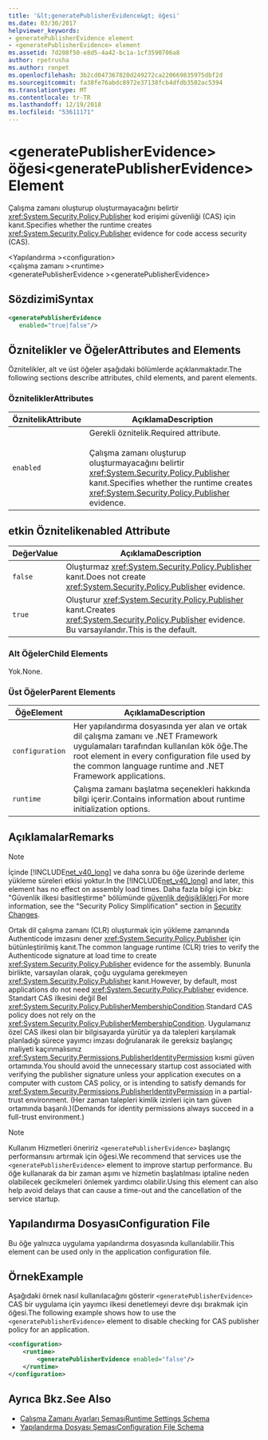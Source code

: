 ```yaml
---
title: '&lt;generatePublisherEvidence&gt; öğesi'
ms.date: 03/30/2017
helpviewer_keywords:
- generatePublisherEvidence element
- <generatePublisherEvidence> element
ms.assetid: 7d208f50-e8d5-4a42-bc1a-1cf3590706a8
author: rpetrusha
ms.author: ronpet
ms.openlocfilehash: 3b2cd047367820d249272ca220669835975dbf2d
ms.sourcegitcommit: fa38fe76abdc8972e37138fcb4dfdb3502ac5394
ms.translationtype: MT
ms.contentlocale: tr-TR
ms.lasthandoff: 12/19/2018
ms.locfileid: "53611171"
---
```

# <a name="ltgeneratepublisherevidencegt-element"></a><span data-ttu-id="b8517-102">&lt;generatePublisherEvidence&gt; öğesi</span><span class="sxs-lookup"><span data-stu-id="b8517-102">&lt;generatePublisherEvidence&gt; Element</span></span>
<span data-ttu-id="b8517-103">Çalışma zamanı oluşturup oluşturmayacağını belirtir <xref:System.Security.Policy.Publisher> kod erişimi güvenliği (CAS) için kanıt.</span><span class="sxs-lookup"><span data-stu-id="b8517-103">Specifies whether the runtime creates <xref:System.Security.Policy.Publisher> evidence for code access security (CAS).</span></span>  
  
 <span data-ttu-id="b8517-104">\<Yapılandırma ></span><span class="sxs-lookup"><span data-stu-id="b8517-104">\<configuration></span></span>  
<span data-ttu-id="b8517-105">\<çalışma zamanı ></span><span class="sxs-lookup"><span data-stu-id="b8517-105">\<runtime></span></span>  
<span data-ttu-id="b8517-106">\<generatePublisherEvidence ></span><span class="sxs-lookup"><span data-stu-id="b8517-106">\<generatePublisherEvidence></span></span>  
  
## <a name="syntax"></a><span data-ttu-id="b8517-107">Sözdizimi</span><span class="sxs-lookup"><span data-stu-id="b8517-107">Syntax</span></span>  
  
```xml  
<generatePublisherEvidence    
   enabled="true|false"/>  
```  
  
## <a name="attributes-and-elements"></a><span data-ttu-id="b8517-108">Öznitelikler ve Öğeler</span><span class="sxs-lookup"><span data-stu-id="b8517-108">Attributes and Elements</span></span>  
 <span data-ttu-id="b8517-109">Öznitelikler, alt ve üst öğeler aşağıdaki bölümlerde açıklanmaktadır.</span><span class="sxs-lookup"><span data-stu-id="b8517-109">The following sections describe attributes, child elements, and parent elements.</span></span>  
  
### <a name="attributes"></a><span data-ttu-id="b8517-110">Öznitelikler</span><span class="sxs-lookup"><span data-stu-id="b8517-110">Attributes</span></span>  
  
|<span data-ttu-id="b8517-111">Öznitelik</span><span class="sxs-lookup"><span data-stu-id="b8517-111">Attribute</span></span>|<span data-ttu-id="b8517-112">Açıklama</span><span class="sxs-lookup"><span data-stu-id="b8517-112">Description</span></span>|  
|---------------|-----------------|  
|`enabled`|<span data-ttu-id="b8517-113">Gerekli öznitelik.</span><span class="sxs-lookup"><span data-stu-id="b8517-113">Required attribute.</span></span><br /><br /> <span data-ttu-id="b8517-114">Çalışma zamanı oluşturup oluşturmayacağını belirtir <xref:System.Security.Policy.Publisher> kanıt.</span><span class="sxs-lookup"><span data-stu-id="b8517-114">Specifies whether the runtime creates <xref:System.Security.Policy.Publisher> evidence.</span></span>|  
  
## <a name="enabled-attribute"></a><span data-ttu-id="b8517-115">etkin Öznitelik</span><span class="sxs-lookup"><span data-stu-id="b8517-115">enabled Attribute</span></span>  
  
|<span data-ttu-id="b8517-116">Değer</span><span class="sxs-lookup"><span data-stu-id="b8517-116">Value</span></span>|<span data-ttu-id="b8517-117">Açıklama</span><span class="sxs-lookup"><span data-stu-id="b8517-117">Description</span></span>|  
|-----------|-----------------|  
|`false`|<span data-ttu-id="b8517-118">Oluşturmaz <xref:System.Security.Policy.Publisher> kanıt.</span><span class="sxs-lookup"><span data-stu-id="b8517-118">Does not create <xref:System.Security.Policy.Publisher> evidence.</span></span>|  
|`true`|<span data-ttu-id="b8517-119">Oluşturur <xref:System.Security.Policy.Publisher> kanıt.</span><span class="sxs-lookup"><span data-stu-id="b8517-119">Creates <xref:System.Security.Policy.Publisher> evidence.</span></span> <span data-ttu-id="b8517-120">Bu varsayılandır.</span><span class="sxs-lookup"><span data-stu-id="b8517-120">This is the default.</span></span>|  
  
### <a name="child-elements"></a><span data-ttu-id="b8517-121">Alt Öğeler</span><span class="sxs-lookup"><span data-stu-id="b8517-121">Child Elements</span></span>  
 <span data-ttu-id="b8517-122">Yok.</span><span class="sxs-lookup"><span data-stu-id="b8517-122">None.</span></span>  
  
### <a name="parent-elements"></a><span data-ttu-id="b8517-123">Üst Öğeler</span><span class="sxs-lookup"><span data-stu-id="b8517-123">Parent Elements</span></span>  
  
|<span data-ttu-id="b8517-124">Öğe</span><span class="sxs-lookup"><span data-stu-id="b8517-124">Element</span></span>|<span data-ttu-id="b8517-125">Açıklama</span><span class="sxs-lookup"><span data-stu-id="b8517-125">Description</span></span>|  
|-------------|-----------------|  
|`configuration`|<span data-ttu-id="b8517-126">Her yapılandırma dosyasında yer alan ve ortak dil çalışma zamanı ve .NET Framework uygulamaları tarafından kullanılan kök öğe.</span><span class="sxs-lookup"><span data-stu-id="b8517-126">The root element in every configuration file used by the common language runtime and .NET Framework applications.</span></span>|  
|`runtime`|<span data-ttu-id="b8517-127">Çalışma zamanı başlatma seçenekleri hakkında bilgi içerir.</span><span class="sxs-lookup"><span data-stu-id="b8517-127">Contains information about runtime initialization options.</span></span>|  
  
## <a name="remarks"></a><span data-ttu-id="b8517-128">Açıklamalar</span><span class="sxs-lookup"><span data-stu-id="b8517-128">Remarks</span></span>  
  
> [!NOTE]
>  <span data-ttu-id="b8517-129">İçinde [!INCLUDE[net_v40_long](../../../../../includes/net-v40-long-md.md)] ve daha sonra bu öğe üzerinde derleme yükleme süreleri etkisi yoktur.</span><span class="sxs-lookup"><span data-stu-id="b8517-129">In the [!INCLUDE[net_v40_long](../../../../../includes/net-v40-long-md.md)] and later, this element has no effect on assembly load times.</span></span> <span data-ttu-id="b8517-130">Daha fazla bilgi için bkz: "Güvenlik ilkesi basitleştirme" bölümünde [güvenlik değişiklikleri](../../../../../docs/framework/security/security-changes.md).</span><span class="sxs-lookup"><span data-stu-id="b8517-130">For more information, see the "Security Policy Simplification" section in [Security Changes](../../../../../docs/framework/security/security-changes.md).</span></span>  
  
 <span data-ttu-id="b8517-131">Ortak dil çalışma zamanı (CLR) oluşturmak için yükleme zamanında Authenticode imzasını dener <xref:System.Security.Policy.Publisher> için bütünleştirilmiş kanıt.</span><span class="sxs-lookup"><span data-stu-id="b8517-131">The common language runtime (CLR) tries to verify the Authenticode signature at load time to create <xref:System.Security.Policy.Publisher> evidence for the assembly.</span></span> <span data-ttu-id="b8517-132">Bununla birlikte, varsayılan olarak, çoğu uygulama gerekmeyen <xref:System.Security.Policy.Publisher> kanıt.</span><span class="sxs-lookup"><span data-stu-id="b8517-132">However, by default, most applications do not need <xref:System.Security.Policy.Publisher> evidence.</span></span> <span data-ttu-id="b8517-133">Standart CAS ilkesini değil Bel <xref:System.Security.Policy.PublisherMembershipCondition>.</span><span class="sxs-lookup"><span data-stu-id="b8517-133">Standard CAS policy does not rely on the <xref:System.Security.Policy.PublisherMembershipCondition>.</span></span> <span data-ttu-id="b8517-134">Uygulamanız özel CAS ilkesi olan bir bilgisayarda yürütür ya da talepleri karşılamak planladığı sürece yayımcı imzası doğrulanarak ile gereksiz başlangıç maliyeti kaçınmalısınız <xref:System.Security.Permissions.PublisherIdentityPermission> kısmi güven ortamında.</span><span class="sxs-lookup"><span data-stu-id="b8517-134">You should avoid the unnecessary startup cost associated with verifying the publisher signature unless your application executes on a computer with custom CAS policy, or is intending to satisfy demands for <xref:System.Security.Permissions.PublisherIdentityPermission> in a partial-trust environment.</span></span> <span data-ttu-id="b8517-135">(Her zaman talepleri kimlik izinleri için tam güven ortamında başarılı.)</span><span class="sxs-lookup"><span data-stu-id="b8517-135">(Demands for identity permissions always succeed in a full-trust environment.)</span></span>  
  
> [!NOTE]
>  <span data-ttu-id="b8517-136">Kullanım Hizmetleri öneririz `<generatePublisherEvidence>` başlangıç performansını artırmak için öğesi.</span><span class="sxs-lookup"><span data-stu-id="b8517-136">We recommend that services use the `<generatePublisherEvidence>` element to improve startup performance.</span></span>  <span data-ttu-id="b8517-137">Bu öğe kullanarak da bir zaman aşımı ve hizmetin başlatılması iptaline neden olabilecek gecikmeleri önlemek yardımcı olabilir.</span><span class="sxs-lookup"><span data-stu-id="b8517-137">Using this element can also help avoid delays that can cause a time-out and the cancellation of the service startup.</span></span>  
  
## <a name="configuration-file"></a><span data-ttu-id="b8517-138">Yapılandırma Dosyası</span><span class="sxs-lookup"><span data-stu-id="b8517-138">Configuration File</span></span>  
 <span data-ttu-id="b8517-139">Bu öğe yalnızca uygulama yapılandırma dosyasında kullanılabilir.</span><span class="sxs-lookup"><span data-stu-id="b8517-139">This element can be used only in the application configuration file.</span></span>  
  
## <a name="example"></a><span data-ttu-id="b8517-140">Örnek</span><span class="sxs-lookup"><span data-stu-id="b8517-140">Example</span></span>  
 <span data-ttu-id="b8517-141">Aşağıdaki örnek nasıl kullanılacağını gösterir `<generatePublisherEvidence>` CAS bir uygulama için yayımcı ilkesi denetlemeyi devre dışı bırakmak için öğesi.</span><span class="sxs-lookup"><span data-stu-id="b8517-141">The following example shows how to use the `<generatePublisherEvidence>` element to disable checking for CAS publisher policy for an application.</span></span>  
  
```xml  
<configuration>  
    <runtime>  
        <generatePublisherEvidence enabled="false"/>  
    </runtime>  
</configuration>  
```  
  
## <a name="see-also"></a><span data-ttu-id="b8517-142">Ayrıca Bkz.</span><span class="sxs-lookup"><span data-stu-id="b8517-142">See Also</span></span>  
- [<span data-ttu-id="b8517-143">Çalışma Zamanı Ayarları Şeması</span><span class="sxs-lookup"><span data-stu-id="b8517-143">Runtime Settings Schema</span></span>](../../../../../docs/framework/configure-apps/file-schema/runtime/index.md)  
- [<span data-ttu-id="b8517-144">Yapılandırma Dosyası Şeması</span><span class="sxs-lookup"><span data-stu-id="b8517-144">Configuration File Schema</span></span>](../../../../../docs/framework/configure-apps/file-schema/index.md)
